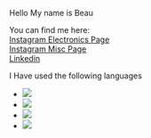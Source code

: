 Hello My name is Beau 

You can find me here:   
[Instagram Electronics Page](https://www.instagram.com/beauselectronics)  
[Instagram Misc Page](https://www.instagram.com/beauclark40/)  
[Linkedin](https://www.linkedin.com/in/beaujclark/)




I Have used the following languages
* ![](https://img.shields.io/badge/Python-cPython_3.x-green)
* ![](https://img.shields.io/badge/CircuitPython-CircuitPython-blueviolet)
* ![](https://img.shields.io/badge/C++-C++-red)
* ![](https://img.shields.io/badge/Arduino-Wire-green)
